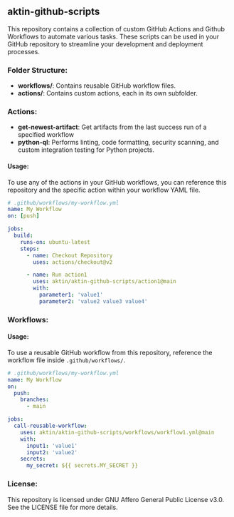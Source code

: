 ## aktin-github-scripts
This repository contains a collection of custom GitHub Actions and Github Workflows to automate various tasks. These scripts can be used in your GitHub repository to streamline your development and deployment processes.

### Folder Structure:

- **workflows/**: Contains reusable GitHub workflow files.
- **actions/**: Contains custom actions, each in its own subfolder.

### Actions:

- **get-newest-artifact**: Get artifacts from the last success run of a specified workflow
- **python-ql**: Performs linting, code formatting, security scanning, and custom integration testing for Python projects.

#### Usage:

To use any of the actions in your GitHub workflows, you can reference this repository and the specific action within your workflow YAML file.

```yaml
# .github/workflows/my-workflow.yml
name: My Workflow
on: [push]

jobs:
  build:
    runs-on: ubuntu-latest
    steps:
      - name: Checkout Repository
        uses: actions/checkout@v2

      - name: Run action1
        uses: aktin/aktin-github-scripts/action1@main
        with:
          parameter1: 'value1'
          parameter2: 'value2 value3 value4'
```

### Workflows:


#### Usage:

To use a reusable GitHub workflow from this repository, reference the workflow file inside `.github/workflows/`.

```yaml
# .github/workflows/my-workflow.yml
name: My Workflow
on:
  push:
    branches:
      - main

jobs:
  call-reusable-workflow:
    uses: aktin/aktin-github-scripts/workflows/workflow1.yml@main
    with:
      input1: 'value1'
      input2: 'value2'
    secrets:
      my_secret: ${{ secrets.MY_SECRET }}
```

### License:

This repository is licensed under GNU Affero General Public License v3.0. See the LICENSE file for more details.
